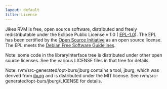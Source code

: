 ```yaml
---
layout: default 
title: License
---
```


Jikes RVM is free, open source software, distributed and freely redistributable under the Eclipse Public License v 1.0 ( [EPL-1.0](http://www.eclipse.org/legal/epl-v10.html)). The EPL has been certified by the [Open Source Initiative](http://www.opensource.org/) as an open source license. The EPL meets the [Debian Free Software Guidelines](http://www.debian.org/social_contract.html#guidelines).

Note: some code in the libraryInterface tree is distributed under other open source licenses. See the various LICENSE files in that tree for details.

Note: rvm/src-generated/opt-burs/jburg contains a tool, jburg, which was derived from [iburg](http://code.google.com/p/iburg/) and is distributed under the MIT license. See rvm/src-generated/opt-burs/jburg/LICENSE for details.


